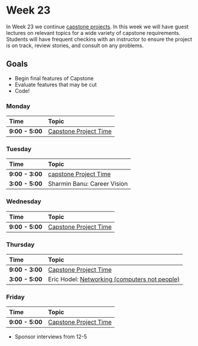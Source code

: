 # Week 23

In Week 23 we continue [capstone projects](../capstone/capstone.md). In this week
we will have guest lectures on relevant topics for a wide variety of capstone
requirements. Students will have frequent checkins with an instructor to ensure
the project is on track, review stories, and consult on any problems.

## Goals

- Begin final features of Capstone
- Evaluate features that may be cut
- Code!

### Monday

| Time              | Topic                                        |
|:------------------|:---------------------------------------------|
| **9:00 - 5:00**  | [Capstone Project Time](../capstone/capstone.md)|


### Tuesday

| Time             | Topic                                                  |
|:-----------------|:-------------------------------------------------------|
| **9:00 - 3:00**  | [capstone Project Time](../capstone/capstone.md)|
| **3:00 - 5:00**  | Sharmin Banu: Career Vision |

### Wednesday

| Time            | Topic                      |
|:----------------|:---------------------------|
| **9:00 - 5:00**  | [Capstone Project Time](../capstone/capstone.md)|

### Thursday

| Time            | Topic                            |
|:----------------|:---------------------------------|
| **9:00 - 3:00**  | [Capstone Project Time](../capstone/capstone.md)|
| **3:00 - 5:00**  | Eric Hodel: [Networking (computers not people)](thursday/networking-101.md)|


### Friday

| Time            | Topic        |
|:----------------|:-------------|
| **9:00 - 5:00**  | [Capstone Project Time](../capstone/capstone.md)|

* Sponsor interviews from 12-5
